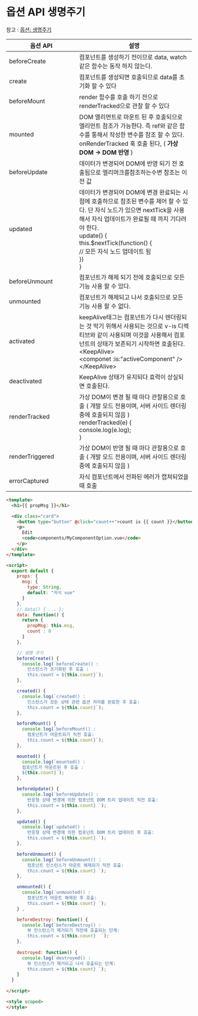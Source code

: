 # 옵션 API 생명주기

참고 : [옵션: 생명주기](https://ko.vuejs.org/api/options-lifecycle.html)

<table><thead><tr><th width="174.33333333333331">옵션 API</th><th>설명</th></tr></thead><tbody><tr><td>beforeCreate</td><td>컴포넌트를 생성하기 전이므로 data, watch 같은 함수는 동작 하지 않는다.</td></tr><tr><td>create</td><td>컴포넌트를 생성되면 호출되므로 data를 초기화 할 수 있다</td></tr><tr><td>beforeMount</td><td>render 함수를 호출 하기 전으로 renderTracked으로 관찰 할 수 있다</td></tr><tr><td>mounted</td><td>DOM 엘리먼트로 마운트 된 후 호출되므로 엘리먼트 참조가 가능한다. 즉 ref와 같은 함수를 통해서 작성한 변수를 참조 할 수 있다. onRenderTracked 훅 호출 된다, ( <strong>가상 DOM -> DOM 반영</strong> )</td></tr><tr><td>beforeUpdate</td><td>데이터가 변경되어 DOM에 반영 되기 전 호출됨으로 엘리머크를참조하는수변 참조는 이전 값</td></tr><tr><td>updated</td><td>데이터가 변경되어 DOM에 변경 완료되는 시점에 호출하므로 참조된 변수를 제어 할 수 있다. 단 자식 노드가 있으면 nextTick을 사용해서 자식 업데이트가 완료될 때 까지 기다려야 한다.<br>update() {<br>   this.$nextTick(function() {<br>     // 모든 자식 노드 업데이트 됨<br>    })<br>}</td></tr><tr><td>beforeUnmount</td><td>컴포넌트가 해제 되기 전에 호출되므로 모든 기능 사용 할 수 있다.</td></tr><tr><td>unmounted</td><td>컴포넌트가 해제되고 나서 호출되므로 모든 기능 사용 할 수 없다.</td></tr><tr><td>activated</td><td>keepAlive태그는 컴포넌트가 다시 렌더링되는 것 막기 위해서 사용되는 것으로 v-is 디렉티브와 같이 사용되며 이것을 사용해서 컴포넌트의 상태가 보존되기 시작하면 호출된다.<br>&#x3C;KeepAlive><br>  &#x3C;componet :is:"activeComponent" /><br>&#x3C;/KeepAlive></td></tr><tr><td>deactivated</td><td>KeepAlive 상태가 유지되다 효력이 상실되면 호출된다.</td></tr><tr><td>renderTracked</td><td>가상 DOM이 변경 될 때 마다 관찰용으로 호출 ( 개발 모드 전용이며, 서버 사이드 렌더링 중에 호출되지 않음 )<br>renderTracked(e) {<br>  console.log(e.log);<br>}</td></tr><tr><td>renderTriggered</td><td>가상 DOM이 반영 될 때 마다 관찰용으로 호출 ( 개발 모드 전용이며, 서버 사이드 렌더링 중에 호출되지 않음 )</td></tr><tr><td>errorCaptured</td><td>자식 컴포넌트에서 전파된 에러가 캡쳐되었을 때 호출</td></tr></tbody></table>

```html
<template>
  <h1>{{ propMsg }}</h1>

  <div class="card">
    <button type="button" @click="count++">count is {{ count }}</button>   
    <p>
      Edit
      <code>components/MyComponentOption.vue</code> 
    </p>
  </div>
</template>

<script>
  export default {
    props: {
      msg: {
        type: String,
        default: "자식 vue"
      }
    },
    // data() { ... };
    data: function() {
      return {
        propMsg: this.msg,
        count : 0
      }
    },

    // 생명 주기
    beforeCreate() {       
      console.log(`beforeCreate() : 
        인스턴스가 초기화된 후 호출 :
        this.count = ${this.count}`); 
    },

    created() { 
      console.log(`created() : 
        인스턴스가 모든 상태 관련 옵션 처리를 완료한 후 호출:
        this.count = ${this.count}`); 
    },

    beforeMount() { 
      console.log(`beforeMount() : 
        컴포넌트가 마운트되기 직전 호출:
        this.count = ${this.count}`); 
    },

    mounted() {
      console.log(`mounted() : 
      컴포넌트가 마운트된 후 호출 :
      ${this.count}`);
    },

    beforeUpdate() { 
      console.log(`beforeUpdate() : 
        반응형 상태 변경에 의한 컴포넌트 DOM 트리 업데이트 직전 호출:
        this.count = ${this.count} `);
    },

    updated() { 
      console.log(`updated() : 
        반응형 상태 변경에 의한 컴포넌트 DOM 트리 업데이트 후 호출:
        this.count = ${this.count} `);
    },

    beforeUnmount() { 
      console.log(`beforeUnmount() : 
        컴포넌트 인스턴스가 마운트 해제되기 직전 호출:
        this.count = ${this.count} `);
    },

    unmounted() { 
      console.log(`unmounted() : 
        컴포넌트가 마운트 해제된 후 호출: 
        this.count = ${this.count} `);
    } ,

    beforeDestroy: function() {
      console.log(`beforeDestroy() : 
        뷰 인스턴스가 제거되기 직전에 호출되는 단계:
        this.count = ${this.count}  `);
    },
     
    destroyed: function() {
      console.log(`destroyed() : 
        뷰 인스턴스가 제거되고 나서 호출되는 단계:
        this.count = ${this.count} `);
    }
  }
                              
</script>

<style scoped> 
</style>
```
